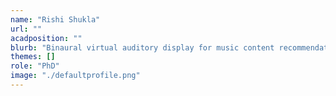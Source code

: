 ```yaml
---
name: "Rishi Shukla"
url: ""
acadposition: ""
blurb: "Binaural virtual auditory display for music content recommendation and navigation"
themes: []
role: "PhD"
image: "./defaultprofile.png"
---
```


